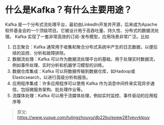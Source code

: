 # 什么是Kafka？有什么主要用途？

Kafka 是一个分布式流处理平台，最初由LinkedIn开发并开源，后来成为Apache软件基金会的一个顶级项目。它被设计用于高吞吐量、持久性、分布式的数据流处理。
Kafka 实现了一套非常高效的订阅-发布模型，应用场景非常广泛。比如

1. 日志聚合：Kafka 通常用于收集和聚合分布式系统中产生的日志数据，以便后续的监控、分析和故障排除。
2. 数据流处理：Kafka 可以作为数据流处理平台的基础，用于处理实时数据流，例如事件处理、实时分析和机器学习模型的训练。
3. 数据仓库集成：Kafka 可以将数据传输到数据仓库，如Hadoop或Elasticsearch，以进行高级分析和报告。
4. 应用程序集成：许多应用程序可以使用 Kafka 作为消息中间件来实现异步通信，包括微服务架构、批处理作业等。
5. 流媒体处理：Kafka 可以用于流媒体处理，例如实时监控、事件驱动的应用程序等


> 原文: <https://www.yuque.com/tulingzhouyu/db22bv/eoew281vevvklpuv>